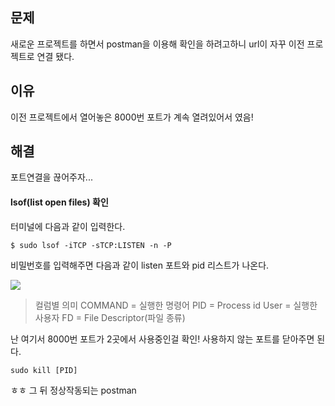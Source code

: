 ## 문제
새로운 프로젝트를 하면서 postman을 이용해 확인을 하려고하니 url이 자꾸 이전 프로젝트로 연결 됐다. 

## 이유
이전 프로젝트에서 열어놓은 8000번 포트가 계속 열려있어서 였음!

## 해결
포트연결을 끊어주자...

#### lsof(list open files) 확인
터미널에 다음과 같이 입력한다.

```
$ sudo lsof -iTCP -sTCP:LISTEN -n -P 
```

비밀번호를 입력해주면 다음과 같이 listen 포트와 pid 리스트가 나온다.

![](https://images.velog.io/images/anjaekk/post/979748d3-384b-47e9-a2a9-50e4aacc45a3/image.png)

> 컬럼별 의미
COMMAND = 실행한 명령어
PID = Process id
User = 실행한 사용자
FD = File Descriptor(파일 종류)

난 여기서 8000번 포트가 2곳에서 사용중인걸 확인! 사용하지 않는 포트를 닫아주면 된다. 

```
sudo kill [PID]
```

ㅎㅎ 그 뒤 정상작동되는 postman
